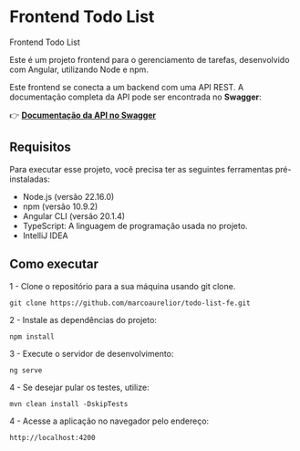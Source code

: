 # Frontend Todo List

Frontend Todo List

Este é um projeto frontend para o gerenciamento de tarefas, desenvolvido com Angular, utilizando Node e npm.

Este frontend se conecta a um backend com uma API REST. A documentação completa da API pode ser encontrada no **Swagger**:

👉 [**Documentação da API no Swagger**](https://todo-list-be-production-5c1f.up.railway.app/swagger-ui/index.html)

## Requisitos

Para executar esse projeto, você precisa ter as seguintes ferramentas pré-instaladas:

* Node.js (versão 22.16.0)
* npm (versão 10.9.2)
* Angular CLI (versão 20.1.4)
* TypeScript: A linguagem de programação usada no projeto.
* IntelliJ IDEA

## Como executar

1 - Clone o repositório para a sua máquina usando git clone.

    git clone https://github.com/marcoaurelior/todo-list-fe.git

2 - Instale as dependências do projeto:

    npm install

3 - Execute o servidor de desenvolvimento:

    ng serve

4 - Se desejar pular os testes, utilize:

    mvn clean install -DskipTests

4 - Acesse a aplicação no navegador pelo endereço:

    http://localhost:4200
